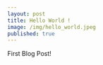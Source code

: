 ```yaml
---
layout: post
title: Hello World !
image: /img/hello_world.jpeg
published: true
---
```


First Blog Post!
